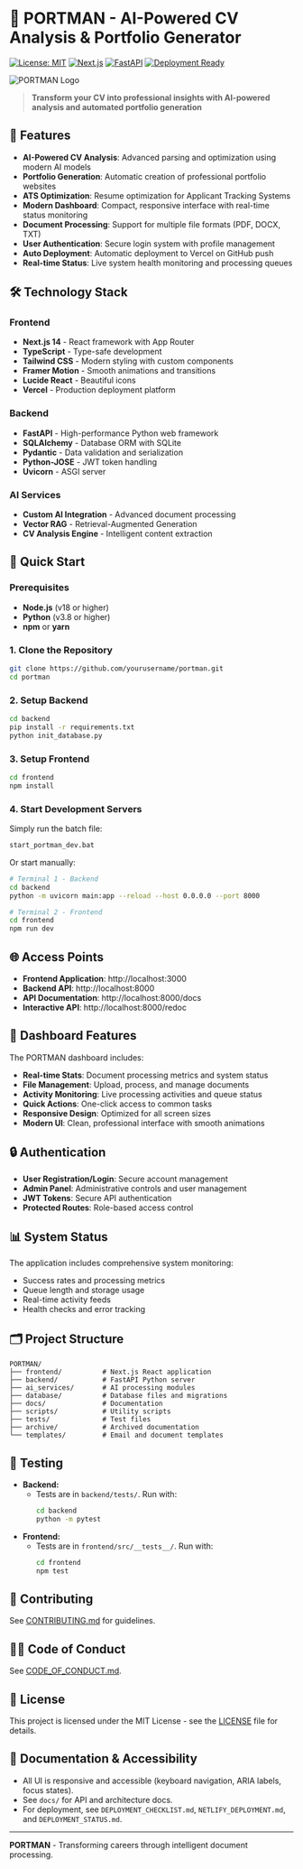 # 🎯 PORTMAN - AI-Powered CV Analysis & Portfolio Generator

[![License: MIT](https://img.shields.io/badge/License-MIT-yellow.svg)](https://opensource.org/licenses/MIT)
[![Next.js](https://img.shields.io/badge/Next.js-15.3.3-black)](https://nextjs.org/)
[![FastAPI](https://img.shields.io/badge/FastAPI-0.115.9-green)](https://fastapi.tiangolo.com/)
[![Deployment Ready](https://img.shields.io/badge/Netlify-Ready-00C7B7)](https://netlify.com)

![PORTMAN Logo](portman.png)

> **Transform your CV into professional insights with AI-powered analysis and automated portfolio generation**

## 🌟 Features

- **AI-Powered CV Analysis**: Advanced parsing and optimization using modern AI models
- **Portfolio Generation**: Automatic creation of professional portfolio websites
- **ATS Optimization**: Resume optimization for Applicant Tracking Systems
- **Modern Dashboard**: Compact, responsive interface with real-time status monitoring
- **Document Processing**: Support for multiple file formats (PDF, DOCX, TXT)
- **User Authentication**: Secure login system with profile management
- **Auto Deployment**: Automatic deployment to Vercel on GitHub push
- **Real-time Status**: Live system health monitoring and processing queues

## 🛠️ Technology Stack

### Frontend
- **Next.js 14** - React framework with App Router
- **TypeScript** - Type-safe development
- **Tailwind CSS** - Modern styling with custom components
- **Framer Motion** - Smooth animations and transitions
- **Lucide React** - Beautiful icons
- **Vercel** - Production deployment platform

### Backend
- **FastAPI** - High-performance Python web framework
- **SQLAlchemy** - Database ORM with SQLite
- **Pydantic** - Data validation and serialization
- **Python-JOSE** - JWT token handling
- **Uvicorn** - ASGI server

### AI Services
- **Custom AI Integration** - Advanced document processing
- **Vector RAG** - Retrieval-Augmented Generation
- **CV Analysis Engine** - Intelligent content extraction

## 🚦 Quick Start

### Prerequisites
- **Node.js** (v18 or higher)
- **Python** (v3.8 or higher)
- **npm** or **yarn**

### 1. Clone the Repository
```bash
git clone https://github.com/yourusername/portman.git
cd portman
```

### 2. Setup Backend
```bash
cd backend
pip install -r requirements.txt
python init_database.py
```

### 3. Setup Frontend
```bash
cd frontend
npm install
```

### 4. Start Development Servers
Simply run the batch file:
```bash
start_portman_dev.bat
```

Or start manually:
```bash
# Terminal 1 - Backend
cd backend
python -m uvicorn main:app --reload --host 0.0.0.0 --port 8000

# Terminal 2 - Frontend
cd frontend
npm run dev
```

## 🌐 Access Points

- **Frontend Application**: http://localhost:3000
- **Backend API**: http://localhost:8000
- **API Documentation**: http://localhost:8000/docs
- **Interactive API**: http://localhost:8000/redoc

## 📱 Dashboard Features

The PORTMAN dashboard includes:

- **Real-time Stats**: Document processing metrics and system status
- **File Management**: Upload, process, and manage documents
- **Activity Monitoring**: Live processing activities and queue status
- **Quick Actions**: One-click access to common tasks
- **Responsive Design**: Optimized for all screen sizes
- **Modern UI**: Clean, professional interface with smooth animations

## 🔒 Authentication

- **User Registration/Login**: Secure account management
- **Admin Panel**: Administrative controls and user management
- **JWT Tokens**: Secure API authentication
- **Protected Routes**: Role-based access control

## 📊 System Status

The application includes comprehensive system monitoring:
- Success rates and processing metrics
- Queue length and storage usage
- Real-time activity feeds
- Health checks and error tracking

## 🗂️ Project Structure

```
PORTMAN/
├── frontend/          # Next.js React application
├── backend/           # FastAPI Python server
├── ai_services/       # AI processing modules
├── database/          # Database files and migrations
├── docs/              # Documentation
├── scripts/           # Utility scripts
├── tests/             # Test files
├── archive/           # Archived documentation
└── templates/         # Email and document templates
```

## 🧪 Testing

- **Backend:**
  - Tests are in `backend/tests/`. Run with:
    ```bash
    cd backend
    python -m pytest
    ```
- **Frontend:**
  - Tests are in `frontend/src/__tests__/`. Run with:
    ```bash
    cd frontend
    npm test
    ```

## 🤝 Contributing

See [CONTRIBUTING.md](CONTRIBUTING.md) for guidelines.

## 🧑‍💻 Code of Conduct

See [CODE_OF_CONDUCT.md](CODE_OF_CONDUCT.md).

## 📝 License

This project is licensed under the MIT License - see the [LICENSE](LICENSE) file for details.

## 📖 Documentation & Accessibility

- All UI is responsive and accessible (keyboard navigation, ARIA labels, focus states).
- See `docs/` for API and architecture docs.
- For deployment, see `DEPLOYMENT_CHECKLIST.md`, `NETLIFY_DEPLOYMENT.md`, and `DEPLOYMENT_STATUS.md`.

---

**PORTMAN** - Transforming careers through intelligent document processing.
